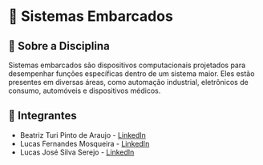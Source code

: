 # 📌 Sistemas Embarcados

## 📖 Sobre a Disciplina
Sistemas embarcados são dispositivos computacionais projetados para desempenhar funções específicas dentro de um sistema maior. Eles estão presentes em diversas áreas, como automação industrial, eletrônicos de consumo, automóveis e dispositivos médicos.

## 👥 Integrantes
- Beatriz Turi Pinto de Araujo - [LinkedIn](https://linkedin.com/in/beatrizturi)
- Lucas Fernandes Mosqueira - [LinkedIn](https://linkedin.com/in/lucas-fernandes-mosqueira)
- Lucas José Silva Serejo - [LinkedIn](https://linkedin.com/in/lucasjserejo)